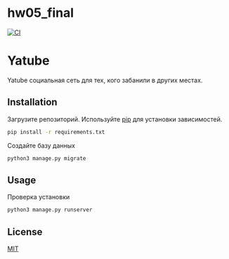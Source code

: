 # hw05_final

[![CI](https://github.com/yandex-praktikum/hw05_final/actions/workflows/python-app.yml/badge.svg?branch=master)](https://github.com/yandex-praktikum/hw05_final/actions/workflows/python-app.yml)

# Yatube

Yatube социальная сеть для тех, кого забанили в других местах.

## Installation

Загрузите репозиторий. Используйте [pip](https://pip.pypa.io/en/stable/)
для установки зависимостей.

```bash
pip install -r requirements.txt
```

Создайте базу данных

```bash
python3 manage.py migrate
```

## Usage

Проверка установки

```bash
python3 manage.py runserver
```

## License
[MIT](https://choosealicense.com/licenses/mit/)
